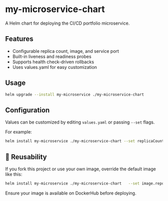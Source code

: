 # my-microservice-chart

A Helm chart for deploying the CI/CD portfolio microservice.

## Features

- Configurable replica count, image, and service port
- Built-in liveness and readiness probes
- Supports health check-driven rollbacks
- Uses values.yaml for easy customization

## Usage

```bash
helm upgrade --install my-microservice ./my-microservice-chart
```

## Configuration

Values can be customized by editing `values.yaml` or passing `--set` flags.

For example:

```bash
helm install my-microservice ./my-microservice-chart --set replicaCount=2
```

## 🔁 Reusability

If you fork this project or use your own image, override the default image like this:

```bash
helm install my-microservice ./my-microservice-chart   --set image.repository=yourdockerhubuser/yourimage
```

Ensure your image is available on DockerHub before deploying.
